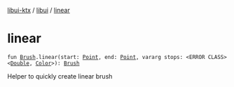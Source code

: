 [libui-ktx](../index.md) / [libui](index.md) / [linear](./linear.md)

# linear

`fun `[`Brush`](-brush/index.md)`.linear(start: `[`Point`](-point/index.md)`, end: `[`Point`](-point/index.md)`, vararg stops: <ERROR CLASS><`[`Double`](https://kotlinlang.org/api/latest/jvm/stdlib/kotlin/-double/index.html)`, `[`Color`](-color/index.md)`>): `[`Brush`](-brush/index.md)

Helper to quickly create linear brush

